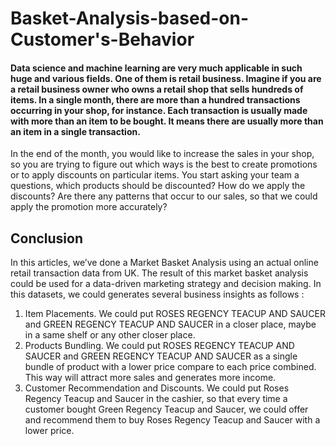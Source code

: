 # Basket-Analysis-based-on-Customer's-Behavior

<h4>Data science and machine learning are very much applicable in such huge and various fields. One of them is retail business. Imagine if you are a retail business owner who owns a retail shop that sells hundreds of items. In a single month, there are more than a hundred transactions occurring in your shop, for instance. Each transaction is usually made with more than an item to be bought. It means there are usually more than an item in a single transaction.</h4>

In the end of the month, you would like to increase the sales in your shop, so you are trying to figure out which ways is the best to create promotions or to apply discounts on particular items. You start asking your team a questions, which products should be discounted? How do we apply the discounts? Are there any patterns that occur to our sales, so that we could apply the promotion more accurately?

<h2> Conclusion</h2>
In this articles, we’ve done a Market Basket Analysis using an actual online retail transaction data from UK. The result of this market basket analysis could be used for a data-driven marketing strategy and decision making. In this datasets, we could generates several business insights as follows :

1. Item Placements. We could put ROSES REGENCY TEACUP AND SAUCER and GREEN REGENCY TEACUP AND SAUCER in a closer place, maybe in a same shelf or any other closer place.
2. Products Bundling. We could put ROSES REGENCY TEACUP AND SAUCER and GREEN REGENCY TEACUP AND SAUCER as a single bundle of product with a lower price compare to each price combined. This way will attract more sales and generates more income.
3. Customer Recommendation and Discounts. We could put Roses Regency Teacup and Saucer in the cashier, so that every time a customer bought Green Regency Teacup and Saucer, we could offer and recommend them to buy Roses Regency Teacup and Saucer with a lower price.
